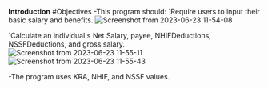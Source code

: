 **Introduction**
#Objectives 
-This program should:
`Require users to input their basic salary and benefits.
![Screenshot from 2023-06-23 11-54-08](https://github.com/Daveinnit4l/CODE_CHALLENGE/assets/125547881/3d951018-8ce4-49b2-9d71-716d4b767d78)

`Calculate an individual's Net Salary, payee, NHIFDeductions, NSSFDeductions, and gross salary.
![Screenshot from 2023-06-23 11-55-11](https://github.com/Daveinnit4l/CODE_CHALLENGE/assets/125547881/7892fbcb-faf8-417b-9a72-5526ce94d87e)
![Screenshot from 2023-06-23 11-55-43](https://github.com/Daveinnit4l/CODE_CHALLENGE/assets/125547881/9d127de0-1fe3-4594-8156-62245206795b)

-The program uses KRA, NHIF, and NSSF values.



